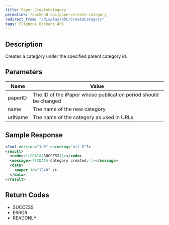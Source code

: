 ```yaml
---
title: Paper.CreateCategory
permalink: /backend-api/paper/create-category
redirect_from: "/display/DOC/CreateCategory"
tags: Flipbook Backend API
---
```


## Description

Creates a category under the specified parent category id.

## Parameters

| Name    | Value
|---------|----------------------------------------------------------------
| paperID | The ID of the iPaper whose publication period should be changed
| name	  | The name of the new category
| urlName | The name of the category as used in URLs

## Sample Response

```xml
<?xml version="1.0" encoding="utf-8"?>
<result>
  <code><![CDATA[SUCCESS]]></code>
  <message><![CDATA[Category created.]]></message>
  <data>
    <paper id="1240" />
  </data>
</result>
```

## Return Codes

* SUCCESS
* ERROR
* READONLY